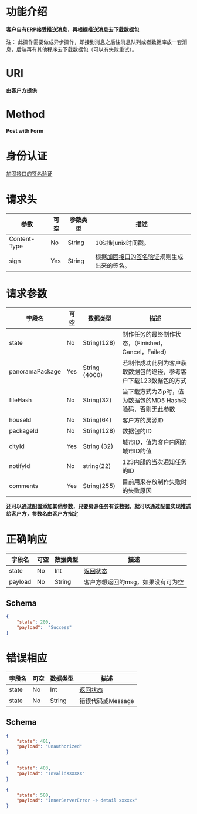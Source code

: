 # 功能介绍
**客户自有ERP接受推送消息，再根据推送消息去下载数据包**

注： 此操作需要做成异步操作，即接到消息之后往消息队列或者数据库放一套消息，后端再有其他程序去下载数据包（可以有失败重试）。


# URI
**由客户方提供**


# Method
**Post with Form**


# 身份认证
[加固接口的签名验证](../Agreement/StongValidation.md)


# 请求头
| 参数 | 可空 | 参数类型 | 描述 |
| ---- | ---- | ---- | ----|
| Content-Type | No | String | 10进制unix时间戳。 |
| sign | Yes | String | 根据[加固接口的签名验证](../Agreement/StongValidation.md)规则生成出来的签名。| 


# 请求参数
| 字段名 | 可空 | 数据类型 | 描述 |
| ---- | ---- | ---- | ----|
| state | No | String(128) | 制作任务的最终制作状态，（Finished，Cancel，Failed）|
| panoramaPackage | Yes | String (4000) | 若制作成功此列为客户获取数据包的途径，参考客户下载123数据包的方式 | 
| fileHash | No | String(32) | 当下载方式为Zip时，值为数据包的MD5 Hash校验码，否则无此参数 | 
| houseId | No | String(64) | 客户方的房源ID | 
| packageId | No | String(128) | 数据包的ID |
| cityId | Yes |String (32) | 城市ID，值为客户内网的城市ID的值 | 
| notifyId | No | string(22) | 123内部的当次通知任务的ID | 
| comments | Yes | String(255) | 目前用来存放制作失败时的失败原因 |  

**还可以通过配置添加其他参数，只要房源任务有该数据，就可以通过配置实现推送给客户方，参数名由客户方指定** 


# 正确响应
| 字段名 | 可空 | 数据类型 | 描述 |
| ---- | ---- | ---- | ----|
| state | No | Int | [返回状态](../Agreement/APIResponseState.md) | 
| payload | No | String | 客户方想返回的msg，如果没有可为空 |

## Schema
```json
{
    "state": 200,
    "payload":  "Success"
}
```

# 错误相应
| 字段名 | 可空 | 数据类型 | 描述 |
| ---- | ---- | ---- | ----|
| state | No | Int | [返回状态](../Agreement/APIResponseState.md) | 
| state | No | String | 错误代码或Message | 

## Schema 
``` json
{
    "state": 401,
    "payload": "Unauthorized"
}
```

``` json
{
    "state": 403,
    "payload": "InvalidXXXXXX"
}
```

``` json
{
    "state": 500,
    "payload": "InnerServerError -> detail xxxxxx"
}
```